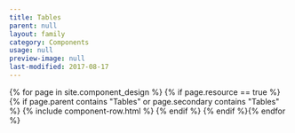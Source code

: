 ```yaml
---
title: Tables
parent: null
layout: family
category: Components
usage: null
preview-image: null
last-modified: 2017-08-17
---
```


{% for page in site.component_design %}
{% if page.resource == true %}
  {% if page.parent contains "Tables" or page.secondary contains "Tables" %}
{% include component-row.html %}
  {% endif %}
{% endif %}{% endfor %}

